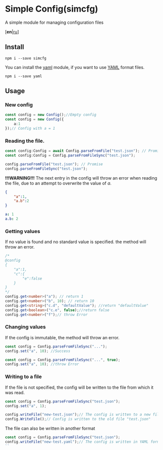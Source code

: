 # Simple Config(simcfg)
A simple module for managing configuration files

[**en**|[ru](README.RU.md)]

## Install

```
npm i --save simcfg
```

You can install the [yaml](https://www.npmjs.com/package/yaml) module, if you want to use [YAML](https://en.wikipedia.org/wiki/YAML) format files.
```
npm i --save yaml
```

## Usage

### New config
```ts
const config = new Config();//Empty config
const config = new Config({
	a:1
});// Config with a = 1
```

### Reading the file.
```ts
const config:Config = await Config.parseFromFile("test.json"); // Promise
const config:Config = Config.parseFromFileSync("test.json");

config.parseFromFile("test.json"); // Promise
config.parseFromFileSync("test.json"); 
```

**!!!WARNING!!!**
The next entry in the config will throw an error when reading the file, due to an attempt to overwrite the value of *a*.
```json
{
	"a":1,
	"a.b":2
}
```
```yml
a: 1
a.b: 2
```

### Getting values
If no value is found and no standard value is specified. the method will throw an error.
```ts
/*
@config
{
	"a":1,
	"c":{
		"e":false
	}
}
*/
config.get<number>("a"); // return 1
config.get<number>("b", 10); // return 10
config.get<string>("c.d", "defaultValue"); //return "defaultValue"
config.get<boolean>("c.e", false);//return false
config.get<number>("f");// throw Error
```

### Changing values
If the config is immutable, the method will throw an error.
```ts
const config = Config.parseFromFileSync("...");
config.set("a", 10); //Success

const config = Config.parseFromFileSync("...", true);
config.set("a", 10); //throw Error
```

### Writing to a file
If the file is not specified, the config will be written to the file from which it was read.
```ts
const config = Config.parseFromFileSync("test.json");
config.set("a", 1);

config.writeFile("new-test.json");// The config is written to a new file "new-test.json"
config.WriteFile();// Config is written to the old file "test.json"
```

The file can also be written in another format
```js
const config = Config.parseFromFileSync("test.json");
config.writeFile("new-test.yaml");// The config is written in YAML format
``
